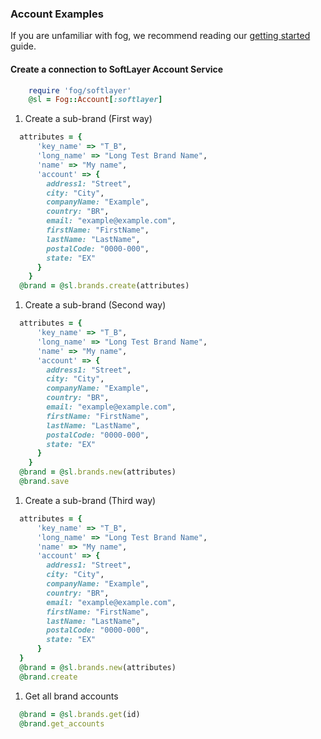 ### Account Examples

If you are unfamiliar with fog, we recommend reading our [getting started](getting_started.md) guide.


#### Create a connection to SoftLayer Account Service

```ruby
	require 'fog/softlayer'
	@sl = Fog::Account[:softlayer]
```

1. Create a sub-brand (First way)
```ruby
  attributes = {
      'key_name' => "T_B",
      'long_name' => "Long Test Brand Name",
      'name' => "My name",
      'account' => {
        address1: "Street",
        city: "City",
     	companyName: "Example",
    	country: "BR",
    	email: "example@example.com",
    	firstName: "FirstName",
    	lastName: "LastName",
    	postalCode: "0000-000",
    	state: "EX"
      } 
    }
  @brand = @sl.brands.create(attributes)
```

1. Create a sub-brand (Second way)
```ruby
  attributes = {
      'key_name' => "T_B",
      'long_name' => "Long Test Brand Name",
      'name' => "My name",
      'account' => {
        address1: "Street",
        city: "City",
     	companyName: "Example",
    	country: "BR",
    	email: "example@example.com",
    	firstName: "FirstName",
    	lastName: "LastName",
    	postalCode: "0000-000",
    	state: "EX"
      } 
    }
  @brand = @sl.brands.new(attributes)
  @brand.save
```

1. Create a sub-brand (Third way)
```ruby
  attributes = {
      'key_name' => "T_B",
      'long_name' => "Long Test Brand Name",
      'name' => "My name",
      'account' => {
        address1: "Street",
        city: "City",
     	companyName: "Example",
    	country: "BR",
    	email: "example@example.com",
    	firstName: "FirstName",
    	lastName: "LastName",
    	postalCode: "0000-000",
    	state: "EX"
      } 
  }
  @brand = @sl.brands.new(attributes)
  @brand.create
```

1. Get all brand accounts
```ruby
  @brand = @sl.brands.get(id)
  @brand.get_accounts
```
